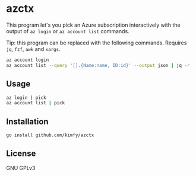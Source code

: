 # azctx

This program let's you pick an Azure subscription interactively with the output of `az login` or `az account list` commands. 

Tip: this program can be replaced with the following commands. Requires `jq`, `fzf`, `awk` and `xargs`.

```bash
az account login
az account list --query '[].{Name:name, ID:id}' --output json | jq -r '.[] | "\(.Name) \(.ID)"' | fzf | awk '{print $NF}' | xargs -I {} az account set --subscription {}
```

## Usage

```bash
az login | pick
az account list | pick
```

## Installation

```bash
go install github.com/kimfy/azctx
```

## License

GNU GPLv3

